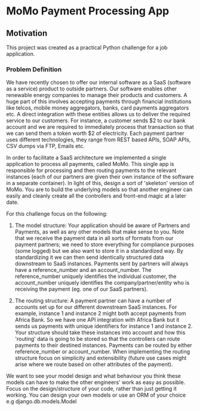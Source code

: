 # MoMo Payment Processing App

## Motivation
This project was created as a practical Python challenge for a job application.

### Problem Definition

We have recently chosen to offer our internal software as a SaaS (software as a service) product to outside partners. Our software enables other renewable energy companies to manage their products and customers. A huge part of this involves accepting payments through financial institutions like telcos, mobile money aggregators, banks, card payments aggregators etc. A direct integration with these entities allows us to deliver the required service to our customers. For instance, a customer sends $2 to our bank account and we are required to immediately process that transaction so that we can send them a token worth $2 of electricity. Each payment partner uses different technologies, they range from REST based APIs, SOAP APIs, CSV dumps via FTP, Emails etc.

In order to facilitate a SaaS architecture we implemented a single application to process all payments, called MoMo. This single app is responsible for processing and then routing payments to the relevant instances (each of our partners are given their own instance of the software in a separate container).
In light of this, design a sort of 'skeleton' version of MoMo. You are to build the underlying models so that another engineer can easily and cleanly create all the controllers and front-end magic at a later date.

For this challenge focus on the following:

1. The model structure: Your application should be aware of Partners and Payments, as well as any other models that make sense to you. Note that we receive the payment data in all sorts of formats from our payment partners; we need to store everything for compliance purposes (some logged) but we also want to store it in a standardized way. By standardizing it we can then send identically structured data downstream to SaaS instances. Payments sent by partners will always have a reference_number and an account_number. The reference_number uniquely identifies the individual customer, the account_number uniquely identifies the company/partner/entity who is receiving the payment (eg. one of our SaaS partners).

2. The routing structure: A payment partner can have a number of accounts set up for our different downstream SaaS instances. For example, instance 1 and instance 2 might both accept payments from Africa Bank. So we have one API integration with Africa Bank but it sends us payments with unique identifiers for instance 1 and instance 2. Your structure should take these instances into account and how this 'routing' data is going to be stored so that the controllers can route payments to their destined instances. Payments can be routed by either reference_number or account_number. When implementing the routing structure focus on simplicity and extensibility (future use cases might arise where we route based on other attributes of the payment).

We want to see your model design and what behaviour you think these models can have to make the other engineers' work as easy as possible. Focus on the design/structure of your code, rather than just getting it working. You can design your own models or use an ORM of your choice e.g django.db.models.Model
